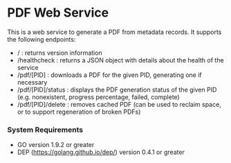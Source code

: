 # PDF Web Service

This is a web service to generate a PDF from metadata records.
It supports the following endpoints:

* / : returns version information
* /healthcheck : returns a JSON object with details about the health of the service
* /pdf/[PID] : downloads a PDF for the given PID, generating one if necessary
* /pdf/[PID]/status : displays the PDF generation status of the given PID (e.g. nonexistent, progress percentage, failed, complete)
* /pdf/[PID]/delete : removes cached PDF (can be used to reclaim space, or to support regeneration of broken PDFs)

### System Requirements

* GO version 1.9.2 or greater
* DEP (https://golang.github.io/dep/) version 0.4.1 or greater
